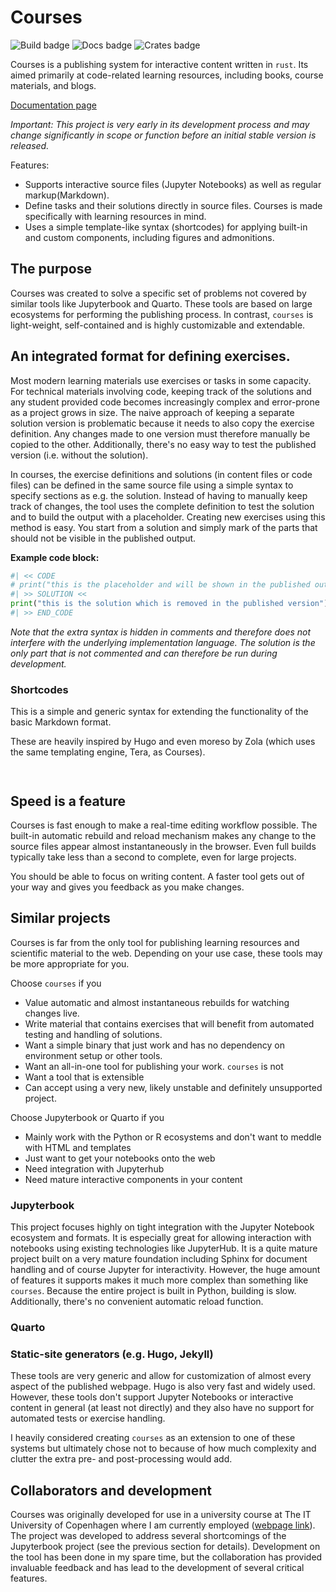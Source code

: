 # Courses

![Build badge](https://img.shields.io/github/actions/workflow/status/coursesproject/courses/ci_courses.yml)
![Docs badge](https://img.shields.io/github/actions/workflow/status/coursesproject/courses/docs.yml?label=documentation)
![Crates badge](https://img.shields.io/crates/v/courses)


Courses is a publishing system for interactive content written in `rust`. Its aimed primarily at code-related learning 
resources, including books, course materials, and blogs.

[Documentation page](https://coursesproject.github.io/courses/)

*Important: This project is very early in its development process and may change significantly in scope or function before an 
initial stable version is released.* 


Features:
- Supports interactive source files (Jupyter Notebooks) as well as regular markup(Markdown).
- Define tasks and their solutions directly in source files. Courses is made specifically with learning resources in mind.
- Uses a simple template-like syntax (shortcodes) for applying built-in and custom components, including figures and admonitions.

## The purpose

Courses was created to solve a specific set of problems not covered by similar tools like Jupyterbook and Quarto. 
These tools are based on large ecosystems for performing the publishing process. In contrast, `courses` is 
light-weight, self-contained and is highly customizable and extendable.

## An integrated format for defining exercises. 
Most modern learning materials use exercises or tasks in some capacity. For technical materials involving code, 
keeping track of the solutions and any student provided code becomes increasingly complex and error-prone as a project 
grows in size. The naive approach of keeping a separate solution version is problematic because it needs to also 
copy the exercise definition. Any changes made to one version must therefore manually be copied to the other. 
Additionally, there's no easy way to test the published version (i.e. without the solution).

In courses, the exercise definitions and solutions (in content files or code files) can be defined in the same source 
file using a simple syntax to 
specify sections as e.g. the solution. Instead of having to manually keep track of changes, the tool uses the 
complete definition to test the solution and to build the output with a placeholder. Creating new exercises using 
this method is easy. You start from a solution and simply mark of the parts that should not be visible in the published output.

**Example code block:**
```python
#| << CODE
# print("this is the placeholder and will be shown in the published output")
#| >> SOLUTION <<
print("this is the solution which is removed in the published version")
#| >> END_CODE
```

*Note that the extra syntax is hidden in comments and therefore does not interfere with the underlying 
implementation language. The solution is the only part that is not commented and can therefore be run during 
development.*

### Shortcodes
This is a simple and generic syntax for extending the functionality of the basic Markdown format.

These are heavily inspired by Hugo and even moreso by Zola (which uses the same templating engine, Tera, as Courses). 

``` ```

## Speed is a feature
Courses is fast enough to make a real-time editing workflow possible. The built-in automatic rebuild and reload 
mechanism makes any change to the source files appear almost instantaneously in the browser. Even full builds 
typically take less than a second to complete, even for large projects.

You should be able to focus on writing content. A faster tool gets out of your way and gives you feedback as you 
make changes.


## Similar projects
Courses is far from the only tool for publishing learning resources and scientific material to the web. Depending on 
your use case, these tools may be more appropriate for you.

Choose `courses` if you
- Value automatic and almost instantaneous rebuilds for watching changes live.
- Write material that contains exercises that will benefit from automated testing and handling of solutions.
- Want a simple binary that just work and has no dependency on environment setup or other tools.
- Want an all-in-one tool for publishing your work. `courses` is not 
- Want a tool that is extensible
- Can accept using a very new, likely unstable and definitely unsupported project.

Choose Jupyterbook or Quarto if you
- Mainly work with the Python or R ecosystems and don't want to meddle with HTML and templates
- Just want to get your notebooks onto the web
- Need integration with Jupyterhub
- Need mature interactive components in your content


### Jupyterbook
This project focuses highly on tight integration with the Jupyter Notebook ecosystem and formats. It is especially 
great for allowing interaction with notebooks using existing technologies like JupyterHub. It is a quite 
mature project built on a very mature foundation including Sphinx for document handling and of course Jupyter for 
interactivity. However, the huge amount of features it supports makes it much more complex than something like 
`courses`. Because the entire project is built in Python, building is slow. Additionally, there's no 
convenient automatic reload function.

### Quarto


### Static-site generators (e.g. Hugo, Jekyll)
These tools are very generic and allow for customization of almost every aspect of the published webpage. Hugo is 
also very fast and widely used. However, these tools don't support Jupyter Notebooks or interactive content in 
general (at least not directly) and they also have no support for automated tests or exercise handling.

I heavily considered creating `courses` as an extension to one of these systems but ultimately chose not to because 
of how much complexity and clutter the extra pre- and post-processing would add. 


## Collaborators and development

Courses was originally developed for use in a university course at The IT University of Copenhagen where I am currently employed ([webpage link](https://iml.itu.dk)). 
The project was developed to address several shortcomings of the Jupyterbook project (see the previous section for details). 
Development on the tool has been done in my spare time, but the collaboration has provided invaluable feedback and has 
lead to the development of several critical features. 
